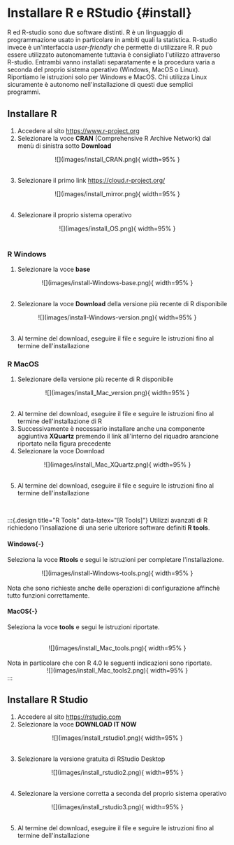 # Installare R e RStudio {#install}


R ed R-studio sono due software distinti. R è un linguaggio di programmazione usato in particolare in ambiti quali la statistica. R-studio invece è un'interfaccia *user-friendly* che permette di utilizzare R.
R può essere utilizzato autonomamente tuttavia è consigliato l'utilizzo attraverso R-studio. Entrambi vanno installati separatamente e la procedura varia a seconda del proprio sistema operativo (Windows, MacOS o Linux). Riportiamo le istruzioni solo per Windows e MacOS. Chi utilizza Linux sicuramente è autonomo nell'installazione di questi due semplici programmi.

## Installare R


1. Accedere al sito https://www.r-project.org
2. Selezionare la voce **CRAN** (Comprehensive R Archive Network) dal menù di sinistra sotto **Download**

<center>
![](images/install_CRAN.png){ width=95% }
</center>
<br>

3. Selezionare il primo link https://cloud.r-project.org/

<center>
![](images/install_mirror.png){ width=95% }
</center>
<br>
    
4. Selezionare il proprio sistema operativo

<center>
![](images/install_OS.png){ width=95% }
</center>
<br>

### R Windows

1. Selezionare la voce **base**

<center>
![](images/install-Windows-base.png){ width=95% }
</center>
<br>
  
2. Selezionare la voce **Download** della versione più recente di R disponibile

<center>
![](images/install-Windows-version.png){ width=95% }
</center>
<br>

3. Al termine del download, eseguire il file e seguire le istruzioni fino al termine dell'installazione

### R MacOS

1. Selezionare della versione più recente di R disponibile 

<center>
![](images/install_Mac_version.png){ width=95% }
</center>
<br>

2. Al termine del download, eseguire il file e seguire le istruzioni fino al termine dell'installazione di R
3. Successivamente è necessario installare anche una componente aggiuntiva **XQuartz** premendo il link all'interno del riquadro arancione riportato nella figura precedente
4. Selezionare la voce Download

<center>
![](images/install_Mac_XQuartz.png){ width=95% }
</center>
<br>

5. Al termine del download, eseguire il file e seguire le istruzioni fino al termine dell'installazione

<br>

:::{.design title="R Tools" data-latex="[R Tools]"}
Utilizzi avanzati di R richiedono l'insallazione di una serie ulteriore software definiti **R tools**.

#### Windows{-}

Seleziona la voce **Rtools** e segui le istruzioni per completare l'installazione.
<br>
<center>
![](images/install-Windows-tools.png){ width=95% }
</center>
<br>
Nota che sono richieste anche delle operazioni di configurazione affinchè tutto funzioni correttamente.

#### MacOS{-}

Seleziona la voce **tools** e segui le istruzioni riportate.

<br>
<center>
![](images/install_Mac_tools.png){ width=95% }
</center>
<br>
Nota in particolare che con R 4.0 le seguenti indicazioni sono riportate.

<br>
<center>
![](images/install_Mac_tools2.png){ width=95% }
</center>
:::

## Installare R Studio


1. Accedere al sito https://rstudio.com
2. Selezionare la voce **DOWNLOAD IT NOW**

<center>
![](images/install_rstudio1.png){ width=95% }
</center>
<br>

3. Selezionare la versione gratuita di RStudio Desktop

<center>
![](images/install_rstudio2.png){ width=95% }
</center>
<br>

4. Selezionare la versione corretta a seconda del proprio sistema operativo

<center>
![](images/install_rstudio3.png){ width=95% }
</center>
<br>

5. Al termine del download, eseguire il file e seguire le istruzioni fino al termine dell'installazione

